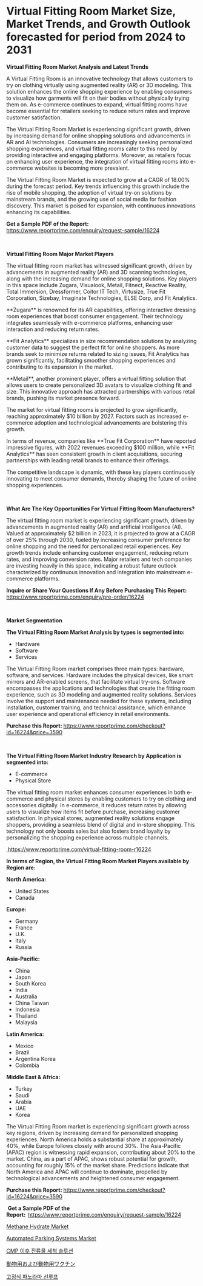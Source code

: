 <p><h1>Virtual Fitting Room Market Size, Market Trends, and Growth Outlook forecasted for period from 2024 to 2031</h1></p><p><strong>Virtual Fitting Room Market Analysis and Latest Trends</strong></p>
<p><p>A Virtual Fitting Room is an innovative technology that allows customers to try on clothing virtually using augmented reality (AR) or 3D modeling. This solution enhances the online shopping experience by enabling consumers to visualize how garments will fit on their bodies without physically trying them on. As e-commerce continues to expand, virtual fitting rooms have become essential for retailers seeking to reduce return rates and improve customer satisfaction.</p><p>The Virtual Fitting Room Market is experiencing significant growth, driven by increasing demand for online shopping solutions and advancements in AR and AI technologies. Consumers are increasingly seeking personalized shopping experiences, and virtual fitting rooms cater to this need by providing interactive and engaging platforms. Moreover, as retailers focus on enhancing user experience, the integration of virtual fitting rooms into e-commerce websites is becoming more prevalent.</p><p>The Virtual Fitting Room Market is expected to grow at a CAGR of 18.00% during the forecast period. Key trends influencing this growth include the rise of mobile shopping, the adoption of virtual try-on solutions by mainstream brands, and the growing use of social media for fashion discovery. This market is poised for expansion, with continuous innovations enhancing its capabilities.</p></p>
<p><strong>Get a Sample PDF of the Report:&nbsp;</strong> <a href="https://www.reportprime.com/enquiry/request-sample/16224">https://www.reportprime.com/enquiry/request-sample/16224</a></p>
<p>&nbsp;</p>
<p><strong>Virtual Fitting Room Major Market Players</strong></p>
<p><p>The virtual fitting room market has witnessed significant growth, driven by advancements in augmented reality (AR) and 3D scanning technologies, along with the increasing demand for online shopping solutions. Key players in this space include Zugara, Visualook, Metail, Fitnect, Reactive Reality, Total Immersion, Dressformer, Coitor IT Tech, Virtusize, True Fit Corporation, Sizebay, Imaginate Technologies, ELSE Corp, and Fit Analytics.</p><p>**Zugara** is renowned for its AR capabilities, offering interactive dressing room experiences that boost consumer engagement. Their technology integrates seamlessly with e-commerce platforms, enhancing user interaction and reducing return rates.</p><p>**Fit Analytics** specializes in size recommendation solutions by analyzing customer data to suggest the perfect fit for online shoppers. As more brands seek to minimize returns related to sizing issues, Fit Analytics has grown significantly, facilitating smoother shopping experiences and contributing to its expansion in the market.</p><p>**Metail**, another prominent player, offers a virtual fitting solution that allows users to create personalized 3D avatars to visualize clothing fit and size. This innovative approach has attracted partnerships with various retail brands, pushing its market presence forward.</p><p>The market for virtual fitting rooms is projected to grow significantly, reaching approximately $10 billion by 2027. Factors such as increased e-commerce adoption and technological advancements are bolstering this growth.</p><p>In terms of revenue, companies like **True Fit Corporation** have reported impressive figures, with 2022 revenues exceeding $100 million, while **Fit Analytics** has seen consistent growth in client acquisitions, securing partnerships with leading retail brands to enhance their offerings.</p><p>The competitive landscape is dynamic, with these key players continuously innovating to meet consumer demands, thereby shaping the future of online shopping experiences.</p></p>
<p>&nbsp;</p>
<p><strong>What Are The Key Opportunities For Virtual Fitting Room Manufacturers?</strong></p>
<p><p>The virtual fitting room market is experiencing significant growth, driven by advancements in augmented reality (AR) and artificial intelligence (AI). Valued at approximately $2 billion in 2023, it is projected to grow at a CAGR of over 25% through 2030, fueled by increasing consumer preference for online shopping and the need for personalized retail experiences. Key growth trends include enhancing customer engagement, reducing return rates, and improving conversion rates. Major retailers and tech companies are investing heavily in this space, indicating a robust future outlook characterized by continuous innovation and integration into mainstream e-commerce platforms.</p></p>
<p><strong>Inquire or Share Your Questions If Any Before Purchasing This Report:</strong> <a href="https://www.reportprime.com/enquiry/pre-order/16224">https://www.reportprime.com/enquiry/pre-order/16224</a></p>
<p>&nbsp;</p>
<p><strong>Market Segmentation</strong></p>
<p><strong>The Virtual Fitting Room Market Analysis by types is segmented into:</strong></p>
<p><ul><li>Hardware</li><li>Software</li><li>Services</li></ul></p>
<p><p>The Virtual Fitting Room market comprises three main types: hardware, software, and services. Hardware includes the physical devices, like smart mirrors and AR-enabled screens, that facilitate virtual try-ons. Software encompasses the applications and technologies that create the fitting room experience, such as 3D modeling and augmented reality solutions. Services involve the support and maintenance needed for these systems, including installation, customer training, and technical assistance, which enhance user experience and operational efficiency in retail environments.</p></p>
<p><strong>Purchase this Report:&nbsp;</strong><a href="https://www.reportprime.com/checkout?id=16224&price=3590">https://www.reportprime.com/checkout?id=16224&price=3590</a></p>
<p>&nbsp;</p>
<p><strong>The Virtual Fitting Room Market Industry Research by Application is segmented into:</strong></p>
<p><ul><li>E-commerce</li><li>Physical Store</li></ul></p>
<p><p>The virtual fitting room market enhances consumer experiences in both e-commerce and physical stores by enabling customers to try on clothing and accessories digitally. In e-commerce, it reduces return rates by allowing users to visualize how items fit before purchase, increasing customer satisfaction. In physical stores, augmented reality solutions engage shoppers, providing a seamless blend of digital and in-store shopping. This technology not only boosts sales but also fosters brand loyalty by personalizing the shopping experience across multiple channels.</p></p>
<p><a href="https://www.reportprime.com/virtual-fitting-room-r16224">&nbsp;https://www.reportprime.com/virtual-fitting-room-r16224</a></p>
<p><strong>In terms of Region, the Virtual Fitting Room Market Players available by Region are:</strong></p>
<p>
    <p> <strong> North America: </strong>
        <ul>
            <li>United States</li>
            <li>Canada</li>
        </ul>
        </p> 
    <p> <strong> Europe: </strong>
        <ul>
            <li>Germany</li>
            <li>France</li>
            <li>U.K.</li>
            <li>Italy</li>
            <li>Russia</li>
        </ul>
        </p> 
    <p> <strong> Asia-Pacific: </strong>
        <ul>
            <li>China</li>
            <li>Japan</li>
            <li>South Korea</li>
            <li>India</li>
            <li>Australia</li>
            <li>China Taiwan</li>
            <li>Indonesia</li>
            <li>Thailand</li>
            <li>Malaysia</li>
        </ul>
        </p> 
    <p> <strong> Latin America: </strong>
        <ul>
            <li>Mexico</li>
            <li>Brazil</li>
            <li>Argentina Korea</li>
            <li>Colombia</li>
        </ul>
        </p> 
    <p> <strong> Middle East & Africa: </strong>
        <ul>
            <li>Turkey</li>
            <li>Saudi</li>
            <li>Arabia</li>
            <li>UAE</li>
            <li>Korea</li>
        </ul>
    </p>
    </p>
<p><p>The Virtual Fitting Room market is experiencing significant growth across key regions, driven by increasing demand for personalized shopping experiences. North America holds a substantial share at approximately 40%, while Europe follows closely with around 30%. The Asia-Pacific (APAC) region is witnessing rapid expansion, contributing about 20% to the market. China, as a part of APAC, shows robust potential for growth, accounting for roughly 15% of the market share. Predictions indicate that North America and APAC will continue to dominate, propelled by technological advancements and heightened consumer engagement.</p></p>
<p><strong>Purchase this Report: </strong><a href="https://www.reportprime.com/checkout?id=16224&price=3590">https://www.reportprime.com/checkout?id=16224&price=3590</a></p>
<p>&nbsp;<strong>Get a Sample PDF of the Report:&nbsp;&nbsp;</strong><a href="https://www.reportprime.com/enquiry/request-sample/16224">https://www.reportprime.com/enquiry/request-sample/16224</a></p>
<p><strong></strong></p>
<p><p><a href="https://medium.com/@samirmayert16/the-methane-hydrate-market-insights-report-offers-an-in-depth-and-thorough-analysis-of-the-e508f8823418">Methane Hydrate Market</a></p><p><a href="https://issuu.com/reportprime-2/docs/automated-parking-systems-market-si_f199a28bb217b5">Automated Parking Systems Market</a></p><p><a href="https://medium.com/@test11.4/%EA%B8%80%EB%A1%9C%EB%B2%8C-%ED%8F%AC%EC%8A%A4%ED%8A%B8-cmp-%EC%9E%94%EC%97%AC%EB%AC%BC-%EC%B2%AD%EC%86%8C-%EC%86%94%EB%A3%A8%EC%85%98-%EC%8B%9C%EC%9E%A5-%EB%B6%84%EC%84%9D-%EC%A3%BC%EC%9A%94-%EC%8B%9C%EC%9E%A5-%EB%8F%99%ED%96%A5-%EB%B0%8F-%EB%AF%B8%EB%9E%98-%EC%A0%84%EB%A7%9D-2024-2031-55741bfbfe3d">CMP 이후 잔류물 세척 솔루션</a></p><p><a href="https://medium.com/@cryptoasu_20150/veterinary-animal-vaccines-market-%E3%81%AE%E3%82%B0%E3%83%AD%E3%83%BC%E3%83%90%E3%83%AB%E5%B8%82%E5%A0%B4%E6%A6%82%E8%A6%81%E3%81%AF-%E4%B8%96%E7%95%8C%E3%81%8A%E3%82%88%E3%81%B3%E4%B8%BB%E8%A6%81%E5%B8%82%E5%A0%B4%E3%81%AB%E3%81%8A%E3%81%91%E3%82%8B%E6%A5%AD%E7%95%8C%E3%81%AB%E5%BD%B1%E9%9F%BF%E3%82%92%E4%B8%8E%E3%81%88%E3%82%8B%E4%B8%BB%E8%A6%81%E3%81%AA%E3%83%88%E3%83%AC%E3%83%B3%E3%83%89%E3%81%AB%E3%81%A4%E3%81%84%E3%81%A6-%E7%8B%AC%E8%87%AA%E3%81%AE%E8%A6%96%E7%82%B9%E3%82%92%E6%8F%90%E4%BE%9B%E3%81%97%E3%81%BE%E3%81%99-581f6e078e56">動物用および動物用ワクチン</a></p><p><a href="https://medium.com/@test11.4/%EA%B3%A0%EC%A0%95-%ED%8C%8C%EB%85%B8%EB%9D%BC%EB%A7%88-%EC%84%A0%EB%A3%A8%ED%94%84-%EC%8B%9C%EC%9E%A5-%EC%A0%84%EB%A7%9D-%EB%B0%8F-%EC%8B%9C%EC%9E%A5-%EC%A0%90%EC%9C%A0%EC%9C%A8-%EB%B6%84%EC%84%9D-%EC%84%B1%EC%9E%A5-%EB%8F%99%ED%96%A5-%EB%B0%8F-%EC%8B%9C%EC%9E%A5-%EC%98%88%EC%B8%A1-2024-2031-8fbdd32580ae">고정식 파노라마 선루프</a></p></p>